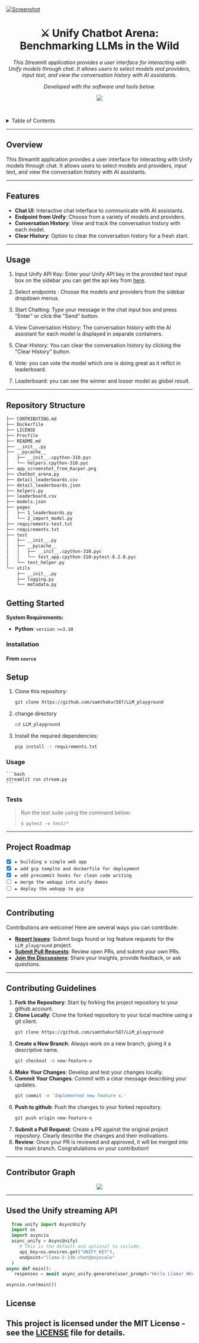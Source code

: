 <a href="https://unify-llmplayground.streamlit.app/" target="_blank">
  <img src="app_screenshot_from_Kacper.png" alt="Screenshot">
</a>


# 




<p align="center">
    <h1 align="center">⚔️ Unify Chatbot Arena: Benchmarking LLMs in the Wild</h1>
</p>
<p align="center">
    <em>This Streamlit application provides a user interface for interacting with Unify models through chat. It allows users to select models and providers, input text, and view the conversation history with AI assistants.
</em>
</p>
<p align="center">
	<!-- Shields.io badges not used with skill icons. --><p>
<p align="center">
		<em>Developed with the software and tools below.</em>
</p>
<p align="center">
	<a href="https://skillicons.dev">
		<img src="https://skillicons.dev/icons?i=python,docker,github,gcp">
	</a></p>


<br><!-- TABLE OF CONTENTS -->
<details>
  <summary>Table of Contents</summary><br>

- [ Overview](#-overview)
- [ Features](#-features)
- [ Repository Structure](#-repository-structure)
- [ Modules](#-modules)
- [ Getting Started](#-getting-started)
  - [ Installation](#-installation)
  - [ Usage](#-usage)
  - [ Tests](#-tests)
- [ Project Roadmap](#-project-roadmap)
- [ Contributing](#-contributing)
- [ License](#-license)
- [ Acknowledgments](#-acknowledgments)
</details>
<hr>

##  Overview
This Streamlit application provides a user interface for interacting with Unify models through chat. It allows users to select models and providers, input text, and view the conversation history with AI assistants.

---

## Features

- **Chat UI**: Interactive chat interface to communicate with AI assistants.
- **Endpoint from Unify**: Choose from a variety of models and providers.
- **Conversation History**: View and track the conversation history with each model.
- **Clear History**: Option to clear the conversation history for a fresh start.


---
## Usage

1. Input Unify API Key: Enter your Unify API key in the provided text input box on the sidebar you can get the api key from [here](https://console.unify.ai/).

2. Select endpoints : Choose the models and providers from the sidebar dropdown menus.

3. Start Chatting: Type your message in the chat input box and press "Enter" or click the "Send" button.

4. View Conversation History: The conversation history with the AI assistant for each model is displayed in separate containers.

5. Clear History: You can clear the conversation history by clicking the "Clear History" button.

6. Vote: you can vote the model which one is doing great as it reflict in leaderboard.

7. Leaderboard: you can see the winner and losser model as globel result.

---
##  Repository Structure
```sh
├── CONTRIBUTING.md
├── Dockerfile
├── LICENSE
├── Procfile
├── README.md
├── __init__.py
├── __pycache__
│   ├── __init__.cpython-310.pyc
│   └── helpers.cpython-310.pyc
├── app_screenshot_from_Kacper.png
├── chatbot_arena.py
├── detail_leaderboards.csv
├── detail_leaderboards.json
├── helpers.py
├── leaderboard.csv
├── models.json
├── pages
│   ├── 1_leaderboards.py
│   └── 2_import_model.py
├── requirements-test.txt
├── requirements.txt
├── test
│   ├── __init__.py
│   ├── __pycache__
│   │   ├── __init__.cpython-310.pyc
│   │   └── test_app.cpython-310-pytest-8.2.0.pyc
│   └── test_helper.py
└── utils
    ├── __init__.py
    ├── logging.py
    └── metadata.py

```

##  Getting Started

**System Requirements:**

* **Python**: `version >=3.10`

###  Installation

<h4>From <code>source</code></h4>

## Setup

1. Clone this repository:

    ```bash
    git clone https://github.com/samthakur587/LLM_playground
    ```
2. change directory
   ```bash
   cd LLM_playground
   ```


3. Install the required dependencies:

    ```bash
    pip install -r requirements.txt
    ```

###  Usage

    ```bash
    streamlit run stream.py
    ```

###  Tests

> Run the test suite using the command below:
> ```console
> $ pytest -v test/*
> ```
---

##  Project Roadmap

- [X] `► building a simple web app`
- [X] `► add gcp templte and dockerfile for deployment`
- [X] `► add precommit hooks for clean code writing`
- [ ] `► merge the webapp into unify demos`
- [ ] `► deploy the webapp to gcp`

---

##  Contributing

Contributions are welcome! Here are several ways you can contribute:

- **[Report Issues](https://github.com/samthakur587/LLM_playground/issues)**: Submit bugs found or log feature requests for the `LLM_playground` project.
- **[Submit Pull Requests](https://github.com/samthakur587/LLM_playground/blob/main/CONTRIBUTING.md)**: Review open PRs, and submit your own PRs.
- **[Join the Discussions](https://github.com/samthakur587/LLM_playground/discussions)**: Share your insights, provide feedback, or ask questions.
---

## Contributing Guidelines

1. **Fork the Repository**: Start by forking the project repository to your github account.
2. **Clone Locally**: Clone the forked repository to your local machine using a git client.
   ```sh
   git clone https://github.com/samthakur587/LLM_playground
   ```
3. **Create a New Branch**: Always work on a new branch, giving it a descriptive name.
   ```sh
   git checkout -b new-feature-x
   ```
4. **Make Your Changes**: Develop and test your changes locally.
5. **Commit Your Changes**: Commit with a clear message describing your updates.
   ```sh
   git commit -m 'Implemented new feature x.'
   ```
6. **Push to github**: Push the changes to your forked repository.
   ```sh
   git push origin new-feature-x
   ```
7. **Submit a Pull Request**: Create a PR against the original project repository. Clearly describe the changes and their motivations.
8. **Review**: Once your PR is reviewed and approved, it will be merged into the main branch. Congratulations on your contribution!

---
## Contributor Graph
<p align="center">
   <a href="https://github.com{/samthakur587/LLM_playground/}graphs/contributors">
      <img src="https://contrib.rocks/image?repo=samthakur587/LLM_playground">
   </a>


---
## Used the Unify streaming API
```python
  from unify import AsyncUnify
  import os
  import asyncio
  async_unify = AsyncUnify(
     # This is the default and optional to include.
     api_key=os.environ.get("UNIFY_KEY"),
     endpoint="llama-2-13b-chat@anyscale"
  )
async def main():
   responses = await async_unify.generate(user_prompt="Hello Llama! Who was Isaac Newton?")

asyncio.run(main())
```


## License

This project is licensed under the MIT License - see the [LICENSE](LICENSE) file for details.
---
